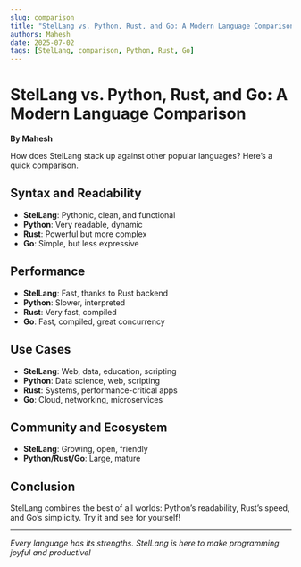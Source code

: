 ```yaml
---
slug: comparison
title: "StelLang vs. Python, Rust, and Go: A Modern Language Comparison"
authors: Mahesh
date: 2025-07-02
tags: [StelLang, comparison, Python, Rust, Go]
---
```


# StelLang vs. Python, Rust, and Go: A Modern Language Comparison

**By Mahesh**

How does StelLang stack up against other popular languages? Here’s a quick comparison.

## Syntax and Readability
- **StelLang**: Pythonic, clean, and functional
- **Python**: Very readable, dynamic
- **Rust**: Powerful but more complex
- **Go**: Simple, but less expressive

## Performance
- **StelLang**: Fast, thanks to Rust backend
- **Python**: Slower, interpreted
- **Rust**: Very fast, compiled
- **Go**: Fast, compiled, great concurrency

## Use Cases
- **StelLang**: Web, data, education, scripting
- **Python**: Data science, web, scripting
- **Rust**: Systems, performance-critical apps
- **Go**: Cloud, networking, microservices

## Community and Ecosystem
- **StelLang**: Growing, open, friendly
- **Python/Rust/Go**: Large, mature

## Conclusion

StelLang combines the best of all worlds: Python’s readability, Rust’s speed, and Go’s simplicity. Try it and see for yourself!

---

*Every language has its strengths. StelLang is here to make programming joyful and productive!* 